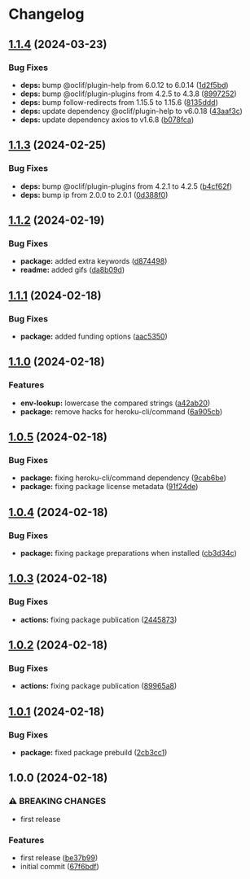 # Changelog

## [1.1.4](https://github.com/lancedikson/heroku-env-lookup/compare/v1.1.3...v1.1.4) (2024-03-23)


### Bug Fixes

* **deps:** bump @oclif/plugin-help from 6.0.12 to 6.0.14 ([1d2f5bd](https://github.com/lancedikson/heroku-env-lookup/commit/1d2f5bd831c2bca9a2892b62e473ebaf93328e2c))
* **deps:** bump @oclif/plugin-plugins from 4.2.5 to 4.3.8 ([8997252](https://github.com/lancedikson/heroku-env-lookup/commit/89972524a931179380a8d7ceaa7c0ca1f0d0c68b))
* **deps:** bump follow-redirects from 1.15.5 to 1.15.6 ([8135ddd](https://github.com/lancedikson/heroku-env-lookup/commit/8135ddde7fe19008a91c48b39abd68bbc1744a5a))
* **deps:** update dependency @oclif/plugin-help to v6.0.18 ([43aaf3c](https://github.com/lancedikson/heroku-env-lookup/commit/43aaf3c0f205294907aced606e0319380dd91d76))
* **deps:** update dependency axios to v1.6.8 ([b078fca](https://github.com/lancedikson/heroku-env-lookup/commit/b078fca1b878c087a98e0f500da3670d652fc994))

## [1.1.3](https://github.com/lancedikson/heroku-env-lookup/compare/v1.1.2...v1.1.3) (2024-02-25)


### Bug Fixes

* **deps:** bump @oclif/plugin-plugins from 4.2.1 to 4.2.5 ([b4cf62f](https://github.com/lancedikson/heroku-env-lookup/commit/b4cf62f1aaaa7434170c69bfa6bc7727b692316d))
* **deps:** bump ip from 2.0.0 to 2.0.1 ([0d388f0](https://github.com/lancedikson/heroku-env-lookup/commit/0d388f0f0b97dfbc4d4f8c9f9b1139605b0550a7))

## [1.1.2](https://github.com/lancedikson/heroku-env-lookup/compare/v1.1.1...v1.1.2) (2024-02-19)


### Bug Fixes

* **package:** added extra keywords ([d874498](https://github.com/lancedikson/heroku-env-lookup/commit/d8744987a0f7da8b3f55921f8d817c7ae11e7717))
* **readme:** added gifs ([da8b09d](https://github.com/lancedikson/heroku-env-lookup/commit/da8b09dd3741246a850c86484e704ed5adb24c3e))

## [1.1.1](https://github.com/lancedikson/heroku-env-lookup/compare/v1.1.0...v1.1.1) (2024-02-18)


### Bug Fixes

* **package:** added funding options ([aac5350](https://github.com/lancedikson/heroku-env-lookup/commit/aac5350b8d821a0f80cce9c7cfe5a606fb62aeb6))

## [1.1.0](https://github.com/lancedikson/heroku-env-lookup/compare/v1.0.5...v1.1.0) (2024-02-18)


### Features

* **env-lookup:** lowercase the compared strings ([a42ab20](https://github.com/lancedikson/heroku-env-lookup/commit/a42ab205e3d465937841074ce3c870f1b41eef59))
* **package:** remove hacks for heroku-cli/command ([6a905cb](https://github.com/lancedikson/heroku-env-lookup/commit/6a905cba2681ad6856692a0d4b3abd4c8c39fd5e))

## [1.0.5](https://github.com/lancedikson/heroku-env-lookup/compare/v1.0.4...v1.0.5) (2024-02-18)


### Bug Fixes

* **package:** fixing heroku-cli/command dependency ([9cab6be](https://github.com/lancedikson/heroku-env-lookup/commit/9cab6bebd1aa1b5b480e11db75d087c7cffd8794))
* **package:** fixing package license metadata ([91f24de](https://github.com/lancedikson/heroku-env-lookup/commit/91f24de8b697b5b084d685f78567baff7ba8e939))

## [1.0.4](https://github.com/lancedikson/heroku-env-lookup/compare/v1.0.3...v1.0.4) (2024-02-18)


### Bug Fixes

* **package:** fixing package preparations when installed ([cb3d34c](https://github.com/lancedikson/heroku-env-lookup/commit/cb3d34c5e7b27719b1f5d6a121565aa0668bc22f))

## [1.0.3](https://github.com/lancedikson/heroku-env-lookup/compare/v1.0.2...v1.0.3) (2024-02-18)


### Bug Fixes

* **actions:** fixing package publication ([2445873](https://github.com/lancedikson/heroku-env-lookup/commit/24458736c8497ebfedf9689c4992138158a9945b))

## [1.0.2](https://github.com/lancedikson/heroku-env-lookup/compare/v1.0.1...v1.0.2) (2024-02-18)


### Bug Fixes

* **actions:** fixing package publication ([89965a8](https://github.com/lancedikson/heroku-env-lookup/commit/89965a8a6ba1b623957098b63716bae5b18bfd24))

## [1.0.1](https://github.com/lancedikson/heroku-env-lookup/compare/v1.0.0...v1.0.1) (2024-02-18)


### Bug Fixes

* **package:** fixed package prebuild ([2cb3cc1](https://github.com/lancedikson/heroku-env-lookup/commit/2cb3cc1368ba0d39c59ebe9c940e30e9594c619c))

## 1.0.0 (2024-02-18)


### ⚠ BREAKING CHANGES

* first release

### Features

* first release ([be37b99](https://github.com/lancedikson/heroku-env-lookup/commit/be37b991d86779c0988883ffcf85ffcc9736592b))
* initial commit ([67f6bdf](https://github.com/lancedikson/heroku-env-lookup/commit/67f6bdf82124528d34247fe8574ca7d9c6d141bc))
